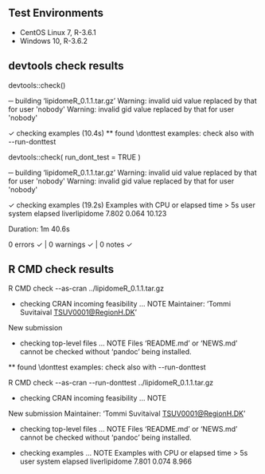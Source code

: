## Test Environments

* CentOS Linux 7, R-3.6.1
* Windows 10, R-3.6.2

## devtools check results

devtools::check()

─  building ‘lipidomeR_0.1.1.tar.gz’
   Warning: invalid uid value replaced by that for user 'nobody'
   Warning: invalid gid value replaced by that for user 'nobody'

✓  checking examples (10.4s)
   ** found \donttest examples: check also with --run-donttest

devtools::check( run_dont_test = TRUE )

─  building ‘lipidomeR_0.1.1.tar.gz’
   Warning: invalid uid value replaced by that for user 'nobody'
   Warning: invalid gid value replaced by that for user 'nobody'
   
✓  checking examples (19.2s)
   Examples with CPU or elapsed time > 5s
                  user system elapsed
   liverlipidome 7.802  0.064  10.123

Duration: 1m 40.6s

0 errors ✓ | 0 warnings ✓ | 0 notes ✓

## R CMD check results

R CMD check --as-cran ../lipidomeR_0.1.1.tar.gz

* checking CRAN incoming feasibility ... NOTE
Maintainer: ‘Tommi Suvitaival <TSUV0001@RegionH.DK>’

New submission

* checking top-level files ... NOTE
Files ‘README.md’ or ‘NEWS.md’ cannot be checked without ‘pandoc’ being installed.

** found \donttest examples: check also with --run-donttest

R CMD check --as-cran --run-donttest ../lipidomeR_0.1.1.tar.gz

* checking CRAN incoming feasibility ... NOTE

New submission
Maintainer: ‘Tommi Suvitaival <TSUV0001@RegionH.DK>’

* checking top-level files ... NOTE
Files ‘README.md’ or ‘NEWS.md’ cannot be checked without ‘pandoc’ being installed.

* checking examples ... NOTE
Examples with CPU or elapsed time > 5s
               user system elapsed
liverlipidome 7.801  0.074   8.966
